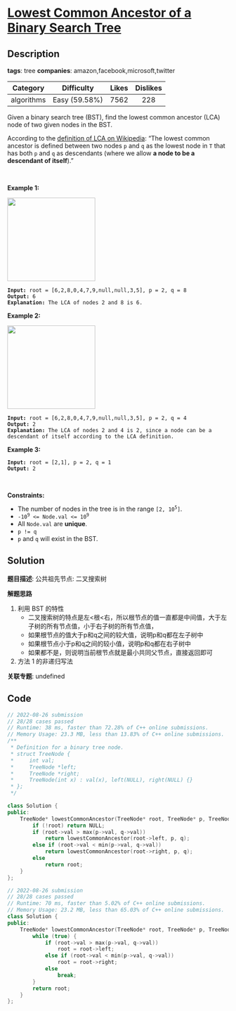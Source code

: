 # [Lowest Common Ancestor of a Binary Search Tree](https://leetcode.com/problems/lowest-common-ancestor-of-a-binary-search-tree/description/)

## Description

**tags**: tree
**companies**: amazon,facebook,microsoft,twitter

| Category | Difficulty | Likes | Dislikes |
| :------: | :--------: | :---: | :------: |
| algorithms | Easy (59.58%) | 7562 | 228 |

<p>Given a binary search tree (BST), find the lowest common ancestor (LCA) node of two given nodes in the BST.</p>

<p>According to the <a href="https://en.wikipedia.org/wiki/Lowest_common_ancestor" target="_blank">definition of LCA on Wikipedia</a>: &ldquo;The lowest common ancestor is defined between two nodes <code>p</code> and <code>q</code> as the lowest node in <code>T</code> that has both <code>p</code> and <code>q</code> as descendants (where we allow <strong>a node to be a descendant of itself</strong>).&rdquo;</p>

<p>&nbsp;</p>
<p><strong>Example 1:</strong></p>
<img alt="" src="https://assets.leetcode.com/uploads/2018/12/14/binarysearchtree_improved.png" style="width: 200px; height: 190px;" />
<pre><code><strong>Input:</strong> root = [6,2,8,0,4,7,9,null,null,3,5], p = 2, q = 8
<strong>Output:</strong> 6
<strong>Explanation:</strong> The LCA of nodes 2 and 8 is 6.</code></pre>

<p><strong>Example 2:</strong></p>
<img alt="" src="https://assets.leetcode.com/uploads/2018/12/14/binarysearchtree_improved.png" style="width: 200px; height: 190px;" />
<pre><code><strong>Input:</strong> root = [6,2,8,0,4,7,9,null,null,3,5], p = 2, q = 4
<strong>Output:</strong> 2
<strong>Explanation:</strong> The LCA of nodes 2 and 4 is 2, since a node can be a descendant of itself according to the LCA definition.</code></pre>

<p><strong>Example 3:</strong></p>

<pre><code><strong>Input:</strong> root = [2,1], p = 2, q = 1
<strong>Output:</strong> 2</code></pre>

<p>&nbsp;</p>
<p><strong>Constraints:</strong></p>

<ul>
	<li>The number of nodes in the tree is in the range <code>[2, 10<sup>5</sup>]</code>.</li>
	<li><code>-10<sup>9</sup> &lt;= Node.val &lt;= 10<sup>9</sup></code></li>
	<li>All <code>Node.val</code> are <strong>unique</strong>.</li>
	<li><code>p != q</code></li>
	<li><code>p</code> and <code>q</code> will exist in the BST.</li>
</ul>

## Solution

**题目描述**: 公共祖先节点: 二叉搜索树

**解题思路**

1. 利用 BST 的特性
   - 二叉搜索树的特点是左<根<右，所以根节点的值一直都是中间值，大于左子树的所有节点值，小于右子树的所有节点值，
   - 如果根节点的值大于p和q之间的较大值，说明p和q都在左子树中
   - 如果根节点小于p和q之间的较小值，说明p和q都在右子树中
   - 如果都不是，则说明当前根节点就是最小共同父节点，直接返回即可
2. 方法 1 的非递归写法

**关联专题**: undefined

## Code

```cpp
// 2022-08-26 submission
// 28/28 cases passed
// Runtime: 38 ms, faster than 72.28% of C++ online submissions.
// Memory Usage: 23.3 MB, less than 13.83% of C++ online submissions.
/**
 * Definition for a binary tree node.
 * struct TreeNode {
 *     int val;
 *     TreeNode *left;
 *     TreeNode *right;
 *     TreeNode(int x) : val(x), left(NULL), right(NULL) {}
 * };
 */

class Solution {
public:
    TreeNode* lowestCommonAncestor(TreeNode* root, TreeNode* p, TreeNode* q) {
        if (!root) return NULL;
        if (root->val > max(p->val, q->val))
            return lowestCommonAncestor(root->left, p, q);
        else if (root->val < min(p->val, q->val))
            return lowestCommonAncestor(root->right, p, q);
        else
            return root;
    }
};
```

```cpp
// 2022-08-26 submission
// 28/28 cases passed
// Runtime: 70 ms, faster than 5.02% of C++ online submissions.
// Memory Usage: 23.2 MB, less than 65.03% of C++ online submissions.
class Solution {
public:
    TreeNode* lowestCommonAncestor(TreeNode* root, TreeNode* p, TreeNode* q) {
        while (true) {
            if (root->val > max(p->val, q->val))
                root = root->left;
            else if (root->val < min(p->val, q->val))
                root = root->right;
            else
                break;
        }
        return root;
    }
};
```
